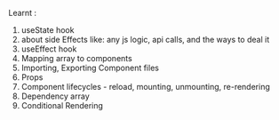 

Learnt : 

1. useState hook 
2. about side Effects like: any js logic, api calls, and the ways to deal it
3. useEffect hook
4. Mapping array to components
5. Importing, Exporting Component files
6. Props
7. Component lifecycles - reload, mounting, unmounting, re-rendering
8. Dependency array
9. Conditional Rendering

